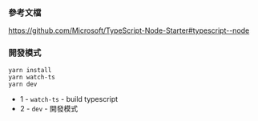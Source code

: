### 參考文檔
https://github.com/Microsoft/TypeScript-Node-Starter#typescript--node


### 開發模式

```
yarn install
yarn watch-ts
yarn dev
```

- 1 - `watch-ts` - build typescript
- 2 - `dev` - 開發模式


